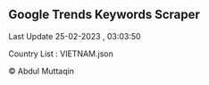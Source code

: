 

## Google Trends Keywords Scraper 
 
Last Update 25-02-2023 , 03:03:50

Country List :
VIETNAM.json



© Abdul Muttaqin 
